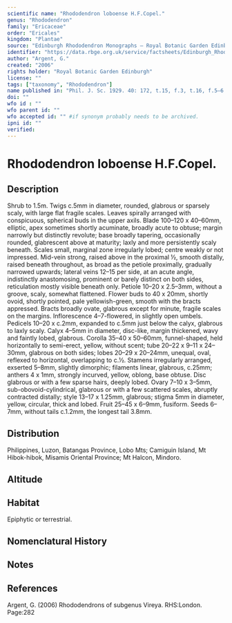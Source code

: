 ```yaml
---
scientific name: "Rhododendron loboense H.F.Copel."
genus: "Rhododendron"
family: "Ericaceae"
order: "Ericales"
kingdom: "Plantae"
source: "Edinburgh Rhododendron Monographs – Royal Botanic Garden Edinburgh"
identifier: "https://data.rbge.org.uk/service/factsheets/Edinburgh_Rhododendron_Monographs.xhtml"
author: "Argent, G."
created: "2006"
rights holder: "Royal Botanic Garden Edinburgh"
license: ""
tags: ["taxonomy", "Rhododendron"]
name published in: "Phil. J. Sc. 1929. 40: 172, t.15, f.3, t.16, f.5–6."
doi: ""
wfo id : ""
wfo parent id: ""
wfo accepted id: "" #if synonym probably needs to be archived.                      
ipni id: ""
verified:
---
```


                       

# Rhododendron loboense H.F.Copel.

## Description
Shrub to 1.5m. Twigs c.5mm in diameter, rounded, glabrous or sparsely scaly, with large flat fragile scales. Leaves spirally arranged with conspicuous, spherical buds in the upper axils. Blade 100–120 x 40–60mm, elliptic, apex sometimes shortly acuminate, broadly acute to obtuse; margin narrowly but distinctly revolute; base broadly tapering, occasionally rounded, glabrescent above at maturity; laxly and more persistently scaly beneath. Scales small, marginal zone irregularly lobed; centre weakly or not impressed. Mid-vein strong, raised above in the proximal ½, smooth distally, raised beneath throughout, as broad as the petiole proximally, grad­ually narrowed upwards; lateral veins 12–15 per side, at an acute angle, indistinctly anastomosing, prominent or barely distinct on both sides, reticulation mostly visible beneath only. Petiole 10–20 x 2.5–3mm, without a groove, scaly, somewhat flattened. Flower buds to 40 x 20mm, shortly ovoid, shortly pointed, pale yellowish-green, smooth with the bracts appressed. Bracts broadly ovate, glabrous except for minute, fragile scales on the margins. Inflorescence 4–7-flowered, in slightly open umbels. Pedicels 10–20 x c.2mm, expanded to c.5mm just below the calyx, glabrous to laxly scaly. Calyx 4–5mm in diameter, disc-like, margin thickened, wavy and faintly lobed, glabrous. Corolla 35–40 x 50–60mm, funnel-shaped, held horizontally to semi-erect, yellow, without scent; tube 20–22 x 9–11 x 24–30mm, glabrous on both sides; lobes 20–29 x 20–24mm, unequal, oval, reflexed to horizontal, overlapping to c.½. Stamens irregularly arranged, exserted 5–8mm, slightly dimorphic; filaments linear, glabrous, c.25mm; anthers 4 x 1mm, strongly incurved, yellow, oblong, base obtuse. Disc glabrous or with a few sparse hairs, deeply lobed. Ovary 7–10 x 3–5mm, sub-obovoid-cylindrical, glabrous or with a few scattered scales, abruptly contracted distally; style 13–17 x 1.25mm, glabrous; stigma 5mm in diameter, yellow, circular, thick and lobed. Fruit 25–45 x 6–9mm, fusiform. Seeds 6–7mm, without tails c.1.2mm, the longest tail 3.8mm.

## Distribution
Philippines, Luzon, Batangas Province, Lobo Mts; Camiguin Island, Mt Hibok-hibok, Misamis Oriental Province; Mt Halcon, Mindoro.

## Altitude


## Habitat
Epiphytic or terrestrial.

## Nomenclatural History

                       
## Notes


## References

Argent, G. (2006) Rhododendrons of subgenus Vireya. RHS:London. Page:282
